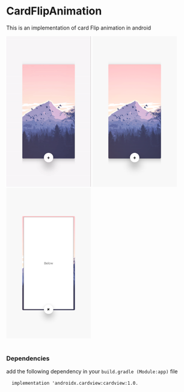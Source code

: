 # CardFlipAnimation
This is an implementation of card Flip animation in android

<div>
<img src="images/anim.gif" height="400"/>
<img src="images/front.png" height="400"/>
<img src="images/back.png" height="400"/>
</div>

<br/>
<h3>Dependencies</h3>

add the following dependency in your ```build.gradle (Module:app)``` file

```
  implementation 'androidx.cardview:cardview:1.0.
```


